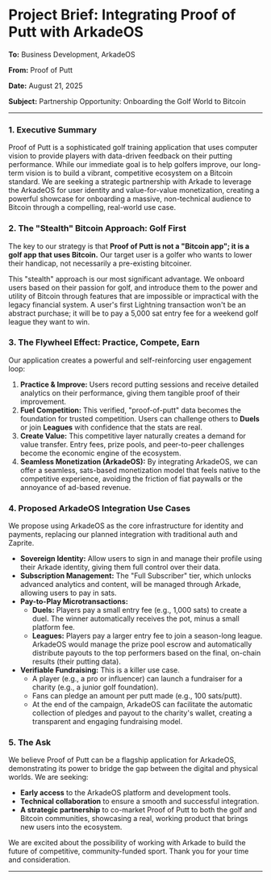 # Project Brief: Integrating Proof of Putt with ArkadeOS

**To:** Business Development, ArkadeOS

**From:** Proof of Putt

**Date:** August 21, 2025

**Subject:** Partnership Opportunity: Onboarding the Golf World to Bitcoin

---

### 1. Executive Summary

Proof of Putt is a sophisticated golf training application that uses computer vision to provide players with data-driven feedback on their putting performance. While our immediate goal is to help golfers improve, our long-term vision is to build a vibrant, competitive ecosystem on a Bitcoin standard. We are seeking a strategic partnership with Arkade to leverage the ArkadeOS for user identity and value-for-value monetization, creating a powerful showcase for onboarding a massive, non-technical audience to Bitcoin through a compelling, real-world use case.

### 2. The "Stealth" Bitcoin Approach: Golf First

The key to our strategy is that **Proof of Putt is not a "Bitcoin app"; it is a golf app that uses Bitcoin.** Our target user is a golfer who wants to lower their handicap, not necessarily a pre-existing bitcoiner.

This "stealth" approach is our most significant advantage. We onboard users based on their passion for golf, and introduce them to the power and utility of Bitcoin through features that are impossible or impractical with the legacy financial system. A user's first Lightning transaction won't be an abstract purchase; it will be to pay a 5,000 sat entry fee for a weekend golf league they want to win.

### 3. The Flywheel Effect: Practice, Compete, Earn

Our application creates a powerful and self-reinforcing user engagement loop:

1.  **Practice & Improve:** Users record putting sessions and receive detailed analytics on their performance, giving them tangible proof of their improvement.
2.  **Fuel Competition:** This verified, "proof-of-putt" data becomes the foundation for trusted competition. Users can challenge others to **Duels** or join **Leagues** with confidence that the stats are real.
3.  **Create Value:** This competitive layer naturally creates a demand for value transfer. Entry fees, prize pools, and peer-to-peer challenges become the economic engine of the ecosystem.
4.  **Seamless Monetization (ArkadeOS):** By integrating ArkadeOS, we can offer a seamless, sats-based monetization model that feels native to the competitive experience, avoiding the friction of fiat paywalls or the annoyance of ad-based revenue.

### 4. Proposed ArkadeOS Integration Use Cases

We propose using ArkadeOS as the core infrastructure for identity and payments, replacing our planned integration with traditional auth and Zaprite.

*   **Sovereign Identity:** Allow users to sign in and manage their profile using their Arkade identity, giving them full control over their data.
*   **Subscription Management:** The "Full Subscriber" tier, which unlocks advanced analytics and content, will be managed through Arkade, allowing users to pay in sats.
*   **Pay-to-Play Microtransactions:**
    *   **Duels:** Players pay a small entry fee (e.g., 1,000 sats) to create a duel. The winner automatically receives the pot, minus a small platform fee.
    *   **Leagues:** Players pay a larger entry fee to join a season-long league. ArkadeOS would manage the prize pool escrow and automatically distribute payouts to the top performers based on the final, on-chain results (their putting data).
*   **Verifiable Fundraising:** This is a killer use case.
    *   A player (e.g., a pro or influencer) can launch a fundraiser for a charity (e.g., a junior golf foundation).
    *   Fans can pledge an amount per putt made (e.g., 100 sats/putt).
    *   At the end of the campaign, ArkadeOS can facilitate the automatic collection of pledges and payout to the charity's wallet, creating a transparent and engaging fundraising model.

### 5. The Ask

We believe Proof of Putt can be a flagship application for ArkadeOS, demonstrating its power to bridge the gap between the digital and physical worlds. We are seeking:

*   **Early access** to the ArkadeOS platform and development tools.
*   **Technical collaboration** to ensure a smooth and successful integration.
*   **A strategic partnership** to co-market Proof of Putt to both the golf and Bitcoin communities, showcasing a real, working product that brings new users into the ecosystem.

We are excited about the possibility of working with Arkade to build the future of competitive, community-funded sport. Thank you for your time and consideration.

---